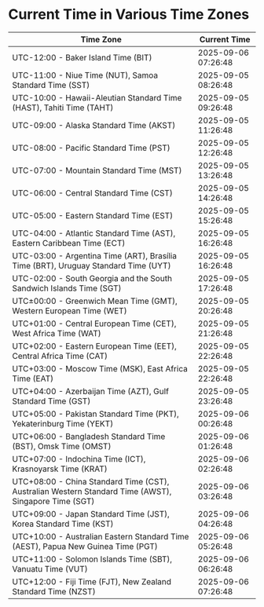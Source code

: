 # Current Time in Various Time Zones

| Time Zone | Current Time |
|-----------|--------------|
| UTC-12:00 - Baker Island Time (BIT) | 2025-09-06 07:26:48 |
| UTC-11:00 - Niue Time (NUT), Samoa Standard Time (SST) | 2025-09-05 08:26:48 |
| UTC-10:00 - Hawaii-Aleutian Standard Time (HAST), Tahiti Time (TAHT) | 2025-09-05 09:26:48 |
| UTC-09:00 - Alaska Standard Time (AKST) | 2025-09-05 11:26:48 |
| UTC-08:00 - Pacific Standard Time (PST) | 2025-09-05 12:26:48 |
| UTC-07:00 - Mountain Standard Time (MST) | 2025-09-05 13:26:48 |
| UTC-06:00 - Central Standard Time (CST) | 2025-09-05 14:26:48 |
| UTC-05:00 - Eastern Standard Time (EST) | 2025-09-05 15:26:48 |
| UTC-04:00 - Atlantic Standard Time (AST), Eastern Caribbean Time (ECT) | 2025-09-05 16:26:48 |
| UTC-03:00 - Argentina Time (ART), Brasília Time (BRT), Uruguay Standard Time (UYT) | 2025-09-05 16:26:48 |
| UTC-02:00 - South Georgia and the South Sandwich Islands Time (SGT) | 2025-09-05 17:26:48 |
| UTC±00:00 - Greenwich Mean Time (GMT), Western European Time (WET) | 2025-09-05 20:26:48 |
| UTC+01:00 - Central European Time (CET), West Africa Time (WAT) | 2025-09-05 21:26:48 |
| UTC+02:00 - Eastern European Time (EET), Central Africa Time (CAT) | 2025-09-05 22:26:48 |
| UTC+03:00 - Moscow Time (MSK), East Africa Time (EAT) | 2025-09-05 22:26:48 |
| UTC+04:00 - Azerbaijan Time (AZT), Gulf Standard Time (GST) | 2025-09-05 23:26:48 |
| UTC+05:00 - Pakistan Standard Time (PKT), Yekaterinburg Time (YEKT) | 2025-09-06 00:26:48 |
| UTC+06:00 - Bangladesh Standard Time (BST), Omsk Time (OMST) | 2025-09-06 01:26:48 |
| UTC+07:00 - Indochina Time (ICT), Krasnoyarsk Time (KRAT) | 2025-09-06 02:26:48 |
| UTC+08:00 - China Standard Time (CST), Australian Western Standard Time (AWST), Singapore Time (SGT) | 2025-09-06 03:26:48 |
| UTC+09:00 - Japan Standard Time (JST), Korea Standard Time (KST) | 2025-09-06 04:26:48 |
| UTC+10:00 - Australian Eastern Standard Time (AEST), Papua New Guinea Time (PGT) | 2025-09-06 05:26:48 |
| UTC+11:00 - Solomon Islands Time (SBT), Vanuatu Time (VUT) | 2025-09-06 06:26:48 |
| UTC+12:00 - Fiji Time (FJT), New Zealand Standard Time (NZST) | 2025-09-06 07:26:48 |
